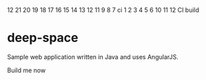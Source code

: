  12 21  20 19 18 17 16  15 14 13 12 11 9 8 7 ci 1 2 3 4 5 6 10 11 12
CI build

# deep-space
Sample web application written in Java and uses AngularJS.

Build me now
